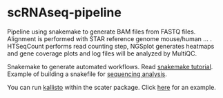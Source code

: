 # scRNAseq-pipeline
Pipeline using snakemake to generate BAM files from FASTQ files. Alignment is performed with STAR reference genome mouse/human ... . HTSeqCount performs read counting step, NGSplot generates heatmaps and gene coverage plots and log files will be analyzed by MultiQC.

Snakemake to generate automated workflows.
Read [snakemake tutorial](https://snakemake.readthedocs.io/en/stable/).
Example of building a snakefile for [sequencing analysis](http://pedagogix-tagc.univ-mrs.fr/courses/ABD/practical/snakemake/snake_intro.html).

You can run [kallisto](http://pachterlab.github.io/kallisto/) within the scater package.
Click [here](https://rdrr.io/bioc/scater/man/runKallisto.html) for an example.

